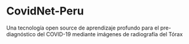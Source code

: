 # CovidNet-Peru
Una tecnología open source de aprendizaje profundo para el pre-diagnóstico del COVID-19 mediante imágenes de radiografía del Tórax

